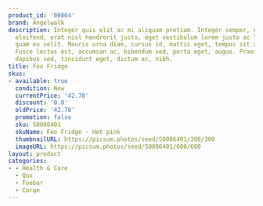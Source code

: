 ```yaml
---
product_id: '00864'
brand: Angelwalk
description: Integer quis elit ac mi aliquam pretium. Integer semper, nisi eget suscipit
  eleifend, erat nisl hendrerit justo, eget vestibulum lorem justo ac leo. Morbi lobortis
  quam eu velit. Mauris urna diam, cursus id, mattis eget, tempus sit amet, risus.
  Fusce lectus est, accumsan ac, bibendum sed, porta eget, augue. Praesent odio ligula,
  dapibus sed, tincidunt eget, dictum ac, nibh.
title: Foo Fridge
skus:
- available: true
  condition: New
  currentPrice: '42.78'
  discount: '0.0'
  oldPrice: '42.78'
  promotion: false
  sku: S0086401
  skuName: Foo Fridge - Hot pink
  thumbnailURL: https://picsum.photos/seed/S0086401/300/300
  imageURL: https://picsum.photos/seed/S0086401/600/600
layout: product
categories:
- - Health & Care
  - Qux
  - Foobar
  - Corge
---
```

